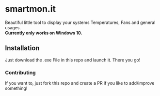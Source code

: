 <!-- ![Plugin Cover Art](plugin-cover-art.png?raw=true "Plugin Cover Art") -->
# smartmon.it
Beautiful little tool to display your systems Temperatures, Fans and general usages.<br>
**Currently only works on Windows 10.**

## Installation
Just download the .exe File in this repo and launch it. There you go!

### Contributing
If you want to, just fork this repo and create a PR if you like to add/improve something!